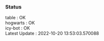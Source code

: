 ### Status


table : OK  
hogwarts : OK  
icy-bot : OK  
Latest Update : 2022-10-20 13:53:03.570088

